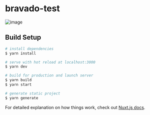 # bravado-test

![image](https://user-images.githubusercontent.com/13103045/121204997-fb73bc80-c87f-11eb-9c7d-3bdb6299c624.png)

## Build Setup

```bash
# install dependencies
$ yarn install

# serve with hot reload at localhost:3000
$ yarn dev

# build for production and launch server
$ yarn build
$ yarn start

# generate static project
$ yarn generate
```

For detailed explanation on how things work, check out [Nuxt.js docs](https://nuxtjs.org).
